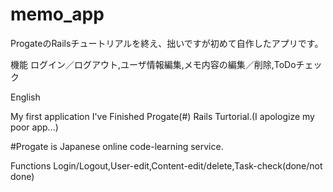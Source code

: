 # memo_app

ProgateのRailsチュートリアルを終え、拙いですが初めて自作したアプリです。

機能
ログイン／ログアウト,ユーザ情報編集,メモ内容の編集／削除,ToDoチェック

English

My first application I've Finished Progate(#) Rails Turtorial.(I apologize my poor app...)

#Progate is Japanese online code-learning service.

Functions
Login/Logout,User-edit,Content-edit/delete,Task-check(done/not done)
